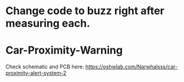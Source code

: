 # Change code to buzz right after measuring each.
# Car-Proximity-Warning
Check schematic and PCB here:
https://oshwlab.com/Narwhalsss/car-proximity-alert-system-2